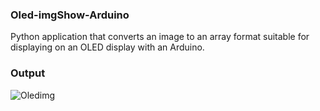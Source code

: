 ### Oled-imgShow-Arduino
Python application that converts an image to an array format suitable for displaying on an OLED display with an Arduino.
### Output
![Oledimg](https://github.com/SadhaSivamx/Oled-imgShow-Arduino/assets/106687593/f7d21462-98fb-4b49-ac8a-6fe5e5448f38)
